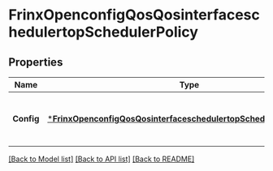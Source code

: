 # FrinxOpenconfigQosQosinterfaceschedulertopSchedulerPolicy

## Properties
Name | Type | Description | Notes
------------ | ------------- | ------------- | -------------
**Config** | [***FrinxOpenconfigQosQosinterfaceschedulertopSchedulerpolicyConfig**](frinx.openconfig.qos.qosinterfaceschedulertop.schedulerpolicy.Config.md) | Optional[Configuration parameters relating to a scheduler policy on an interface.] REF:Optional.empty | [optional] [default to null]

[[Back to Model list]](../README.md#documentation-for-models) [[Back to API list]](../README.md#documentation-for-api-endpoints) [[Back to README]](../README.md)


